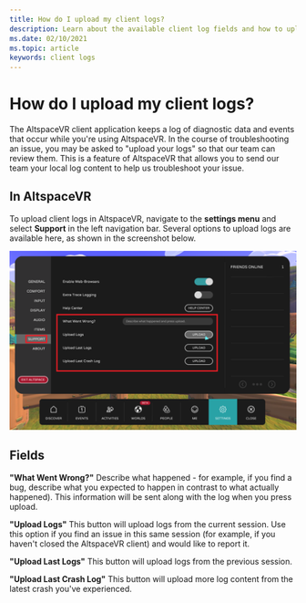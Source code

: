 ```yaml
---
title: How do I upload my client logs?
description: Learn about the available client log fields and how to upload client logs when you run into any issues with AltspaceVR.
ms.date: 02/10/2021
ms.topic: article
keywords: client logs
---
```


# How do I upload my client logs?

The AltspaceVR client application keeps a log of diagnostic data and events that occur while you're using AltspaceVR. In the course of troubleshooting an issue, you may be asked to "upload your logs" so that our team can review them. This is a feature of AltspaceVR that allows you to send our team your local log content to help us troubleshoot your issue.

## In AltspaceVR

To upload client logs in AltspaceVR, navigate to the **settings menu** and select **Support** in the left navigation bar. Several options to upload logs are available here, as shown in the screenshot below.

![Settings menu with the support panel open and log fields highlighted](images/help-altvr-uploadlogs.png)

## Fields

**"What Went Wrong?"**
Describe what happened - for example, if you find a bug, describe what you expected to happen in contrast to what actually happened). This information will be sent along with the log when you press upload.

**"Upload Logs"**
This button will upload logs from the current session. Use this option if you find an issue in this same session (for example, if you haven't closed the AltspaceVR client) and would like to report it.

**"Upload Last Logs"**
This button will upload logs from the previous session.

**"Upload Last Crash Log"**
This button will upload more log content from the latest crash you've experienced.